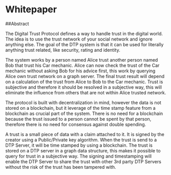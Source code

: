 # Whitepaper

##Abstract

The Digital Trust Protocol defines a way to handle trust in the digital world. The idea is to use the trust network of your social network and ignore anything else. The goal of the DTP system is that it can be used for literally anything trust related, like security, rating and identity. 

The system works by a person named Alice trust another person named Bob that trust his Car mechanic. Alice can now check the trust of the Car mechanic without asking Bob for his advice first, this work by querying Alice own trust network on a graph server. The final trust result will depend on a calculation of the trust from Alice to Bob to the Car mechanic. Trust is subjective and therefore it should be resolved in a subjective way, this will eliminate the influence from others that are not within Alice trusted network. 

The protocol is built with decentralization in mind, however the data is not stored on a blockchain, but it leverage of the time stamp feature from a blockchain as crucial part of the system. There is no need for a blockchain because the trust issued to a person cannot be spent by that person, therefore there is no need for consensus against double spending. 

A trust is a small piece of data with a claim attached to it. It is signed by the creator using a Public/Private key algorithm. When the trust is send to a DTP Server, it will be time stamped by using a blockchain. The trust is stored on a DTP server in a graph data structure, this makes it possible to query for trust in a subjective way. The signing and timestamping will enable the DTP Server to share the trust with other 3rd party DTP Servers without the risk of the trust has been tampered with.
